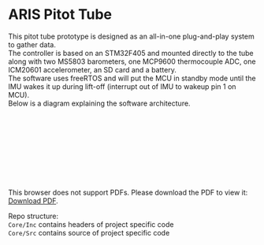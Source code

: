 # ARIS Pitot Tube 

This pitot tube prototype is designed as an all-in-one plug-and-play system to gather data.  
The controller is based on an STM32F405 and mounted directly to the tube along with two MS5803 barometers, one MCP9600 thermocouple ADC, one ICM20601 accelerometer, an SD card and a battery.  
The software uses freeRTOS and will put the MCU in standby mode until the IMU wakes it up during lift-off (interrupt out of IMU to wakeup pin 1 on MCU).  
Below is a diagram explaining the software architecture.  
<object data="Docs/freeRTOS.pdf" type="application/pdf" width="700px" height="700px">
    <embed src="Docs/freeRTOS.pdf">
        <p>This browser does not support PDFs. Please download the PDF to view it: <a href="Docs/freeRTOS.pdf">Download PDF</a>.</p>
    </embed>
</object>
  
Repo structure:  
`Core/Inc` contains headers of project specific code  
`Core/Src` contains source of project specific code
